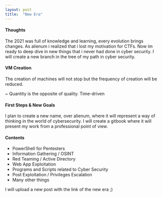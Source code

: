 ```yaml
---
layout: post
title:  "New Era"
---
```



#### Thoughts 

The 2021 was full of knowledge and learning, every evolution brings changes. 
As alienum i realized that i lost my motivation for CTFs. 
Now im ready to deep dive in new things that i never had done in cyber security. 
I will create a new branch in the tree of my path in cyber security.


#### VM Creation

The creation of machines will not stop but the frequency of creation will be reduced.

~ Quantity is the opposite of quality. Time-driven

#### First Steps & New Goals

I plan to create a new name, over alienum, where it will represent a way of thinking in the world of cybersecurity. 
I will create a gitbook where it will present my work from a professional point of view.

#### Contents

- PowerShell for Pentesters
- Information Gathering / OSINT
- Red Teaming / Active Directory
- Web App Exploitation
- Programs and Scripts related to Cyber Security
- Post Exploitation / Privileges Escalation 
- Many other things


I will upload a new post with the link of the new era ;)

